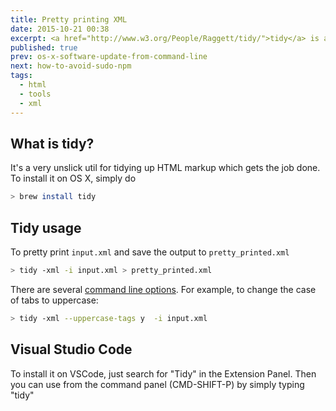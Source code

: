 ```yaml
---
title: Pretty printing XML
date: 2015-10-21 00:38
excerpt: <a href="http://www.w3.org/People/Raggett/tidy/">tidy</a> is a command line tool for formatting XML and HTML. Also available as a <a href="http://www.html-tidy.org/">Visual Studio Code Extension</a>
published: true
prev: os-x-software-update-from-command-line
next: how-to-avoid-sudo-npm
tags:
  - html
  - tools
  - xml
---
```


## What is tidy?

It's a very unslick util for tidying up HTML markup which gets the job done. To install it on OS X, simply do

```bash
> brew install tidy

```

## Tidy usage

To pretty print `input.xml` and save the output to `pretty_printed.xml`

```bash
> tidy -xml -i input.xml > pretty_printed.xml

```

There are several [command line options](http://tidy.sourceforge.net/docs/quickref.html#break-before-br). For example, to change the case of tabs to uppercase:

```bash
> tidy -xml --uppercase-tags y  -i input.xml

```

## Visual Studio Code

To install it on VSCode, just search for "Tidy" in the Extension Panel. Then you can use from the command panel (CMD-SHIFT-P) by simply typing "tidy"
